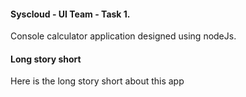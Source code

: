 #### **Syscloud - UI Team - Task 1.**
Console calculator application designed using nodeJs.

#### **Long story short**
Here is the long story short about this app